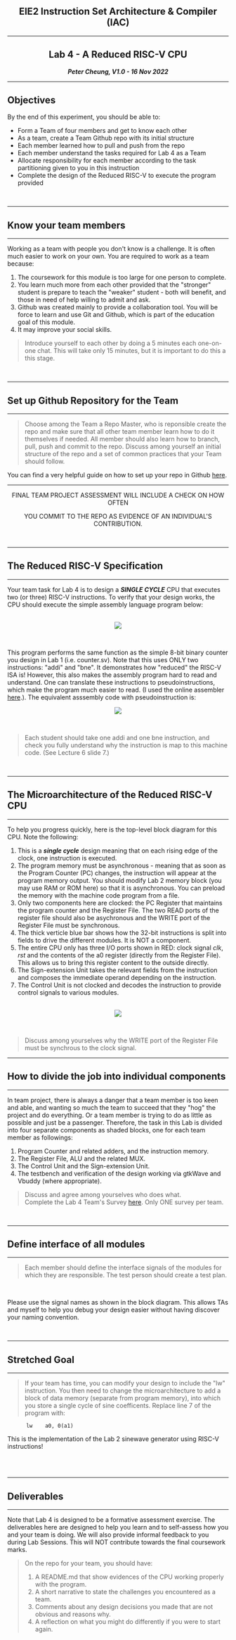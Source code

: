 <center>

## EIE2 Instruction Set Architecture & Compiler (IAC)

---
## Lab 4 - A Reduced RISC-V CPU

**_Peter Cheung, V1.0 - 16 Nov 2022_**

---

</center>

## Objectives
By the end of this experiment, you should be able to:
* Form a Team of four members and get to know each other
* As a team, create a Team Github repo with its initial structure
* Each member learned how to pull and push from the repo
* Each member understand the tasks required for Lab 4 as a Team
* Allocate responsibility for each member according to the task partitioning given to you in this instruction
* Complete the design of the Reduced RISC-V to execute the program provided
  
<br>

___

## Know your team members
___

Working as a team with people you don't know is a challenge. It is often much easier to work on your own.  You are required to work as a team because:
1. The coursework for this module is too large for one person to complete.
2. You learn much more from each other provided that the "stronger" student is prepare to teach the "weaker" student - both will benefit, and those in need of help willing to admit and ask.
3. Github was created mainly to provide a collaboration tool.  You will be force to learn and use Git and Github, which is part of the education goal of this module.
4. It may improve your social skills.
   
>Introduce yourself to each other by doing a 5 minutes each one-on-one chat. This will take only 15 minutes, but it is important to do this a this stage.

<br>

___

## Set up Github Repository for the Team

___


>Choose among the Team a Repo Master, who is reponsible create the repo and  make sure that all other team member learn how to do it themselves if needed. All member should also learn how to branch, pull, push and commit to the repo.  Discuss among yourself an initial structure of the repo and a set of common practices that your Team should follow. 

You can find a very helpful guide on how to set up your repo in Github [here](https://docs.github.com/en/get-started/quickstart/create-a-repo "How to create a repo").

___

<p align="center">FINAL TEAM PROJECT ASSESSMENT WILL INCLUDE A CHECK ON HOW OFTEN  </p>
<p align="center">YOU COMMIT TO THE  REPO AS EVIDENCE OF AN INDIVIDUAL'S CONTRIBUTION. </p>

<br>

___

## The Reduced RISC-V Specification

___

Your team task for Lab 4 is to design a *__SINGLE CYCLE__* CPU that executes two (or three) RISC-V instructions.  To verify that your design works, the CPU should execute the simple assembly language program below: <br><br>

<p align="center"> <img src="images/code1.jpg" /> </p> <br>

This program performs the same function as the simple 8-bit binary counter you design in Lab 1 (i.e. counter.sv).  Note that this uses ONLY two instructions: "addi" and "bne". It demonstrates how "reduced" the RISC-V ISA is!  However, this also makes the assembly program hard to read and understand. One can translate these instructions to pseudoinstructions, which make the program much easier to read. (I used the online assembler [here](https://riscvasm.lucasteske.dev/).). The equivalent asssembly code with pseudoinstruction is:

<p align="center"> <img src="images/pseudo.jpg" /> </p><BR>

> Each student should take one addi and one bne instruction, and check you fully understand why the instruction is map to this machine code.  (See Lecture 6 slide 7.)

<br>

___

## The Microarchitecture of the Reduced RISC-V CPU

___

To help you progress quickly, here is the top-level block diagram for this CPU.  Note the following:
1. This is a *__single cycle__* design meaning that on each rising edge of the clock, one instruction is executed.
2. The program memory must be asynchronous - meaning that as soon as the Program Counter (PC) changes, the instruction will appear at the program memory output.  You should modify Lab 2 memory block (you may use RAM or ROM here) so that it is asynchronous.  You can preload the memory with the machine code program from a file.
3. Only two components here are clocked: the PC Register that maintains the program counter and the Register File.  The two READ ports of the register file should also be asychronous and the WRITE port of the Register File must be synchronous.
4. The thick verticle blue bar shows how the 32-bit instructions is split into fields to drive the different modules. It is NOT a component.
5. The entire CPU only has three I/O ports shown in RED: clock signal _clk_, _rst_ and the contents of the a0 register (directly from the Register File). This allows us to bring this register content to the outside directly.
6. The Sign-extension Unit takes the relevant fields from the instruction and composes the immediate operand depending on the instruction.
7. The Control Unit is not clocked and decodes the instruction to provide control signals to various modules.
<br><br>

<p align="center"> <img src="images/microarchitecture.jpg" /> </p><br>

>Discuss among yourselves why the WRITE port of the Register File must be synchrous to the clock signal.

___

## How to divide the job into individual components

___

In team project, there is always a danger that a team member is too keen and able, and wanting so much the team to succeed that they "hog" the project and do everything.  Or a team member is trying to do as little as possible and just be a passenger.  Therefore, the task in this Lab is divided into four separate components as shaded blocks, one for each team member as followings:
1. Program Counter and related adders, and the instruction memory.
2. The Register File, ALU and the related MUX.
3. The Control Unit and the Sign-extension Unit.
4. The testbench and verification of the design working via gtkWave and Vbuddy (where appropriate).

>Discuss and agree among yourselves who does what.  
>Complete the Lab 4 Team's Survey [here](https://forms.office.com/r/n2zeXxxvaJ "Survey").  Only ONE survey per team.

<br>

___

## Define interface of all modules

___

>Each member should define the interface signals of the modules for which they are responsible. The test person should create a test plan. 
<br>

Please use the signal names as shown in the block diagram. This allows TAs and myself to help you debug your design easier without having discover your naming convention.

<br>

___

## Stretched Goal

___

>If your team has time, you can modify your design to include the "lw" instruction.  You then need to change the microarchitecture to add a block of data memory (separate from program memory), into which you store a single cycle of sine coefficents. Replace line 7 of the program with:

```brainfuck
      lw    a0, 0(a1)
```

This is  the implementation of the Lab 2 sinewave generator using RISC-V instructions!

<br><br>

___

## Deliverables

___

Note that Lab 4 is designed to be a formative assessment exercise.  The deliverables here are designed to help you learn and to self-assess how you and your team is doing.  We will also provide informal feedback to you during Lab Sessions.  This will NOT contribute towards the final coursework marks.

>On the repo for your team, you should have:
>1. A README.md that show evidences of the CPU working properly with the program.
>2. A short narrative to state the challenges you encountered as a team. 
>3. Comments about any design decisions you made that are not obvious and reasons why.
>4. A reflection on what you might do differently if you were to start again.
